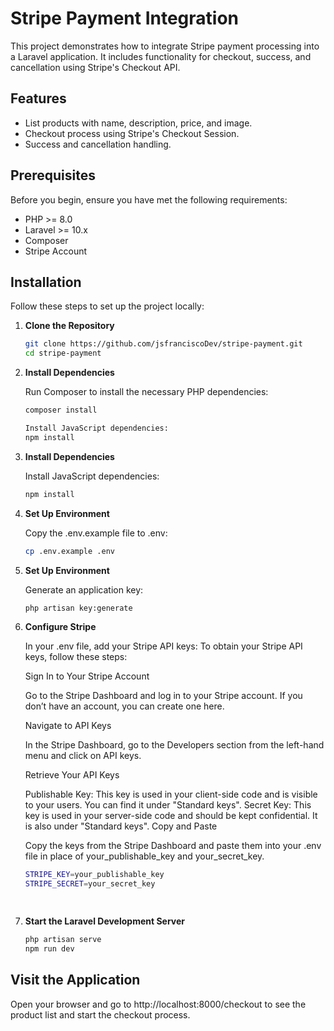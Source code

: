 # Stripe Payment Integration

This project demonstrates how to integrate Stripe payment processing into a Laravel application. It includes functionality for checkout, success, and cancellation using Stripe's Checkout API.

## Features

- List products with name, description, price, and image.
- Checkout process using Stripe's Checkout Session.
- Success and cancellation handling.

## Prerequisites

Before you begin, ensure you have met the following requirements:

- PHP >= 8.0
- Laravel >= 10.x
- Composer
- Stripe Account

## Installation

Follow these steps to set up the project locally:

1. **Clone the Repository**

   ```bash
   git clone https://github.com/jsfranciscoDev/stripe-payment.git
   cd stripe-payment

2. **Install Dependencies**

    Run Composer to install the necessary PHP dependencies:
     ```bash
    composer install

    Install JavaScript dependencies:
    npm install

3. **Install Dependencies**

    Install JavaScript dependencies:
     ```bash
   npm install


4. **Set Up Environment**

    Copy the .env.example file to .env:
     ```bash
   cp .env.example .env

5. **Set Up Environment**

   Generate an application key:
     ```bash
   php artisan key:generate

6. **Configure Stripe**

   In your .env file, add your Stripe API keys:
   To obtain your Stripe API keys, follow these steps:

   Sign In to Your Stripe Account

   Go to the Stripe Dashboard and log in to your Stripe account. If you don’t have an account, you can create one here.

   Navigate to API Keys

   In the Stripe Dashboard, go to the Developers section from the left-hand menu and click on API keys.

   Retrieve Your API Keys

   Publishable Key: This key is used in your client-side code and is visible to your users. You can find it under "Standard keys".
   Secret Key: This key is used in your server-side code and should be kept confidential. It is also under "Standard keys".
   Copy and Paste

   Copy the keys from the Stripe Dashboard and paste them into your .env file in place of your_publishable_key and your_secret_key.

    ```bash
   STRIPE_KEY=your_publishable_key
   STRIPE_SECRET=your_secret_key

  


6. **Start the Laravel Development Server**
    ```bash
    php artisan serve
    npm run dev


## Visit the Application
Open your browser and go to http://localhost:8000/checkout to see the product list and start the checkout process.



